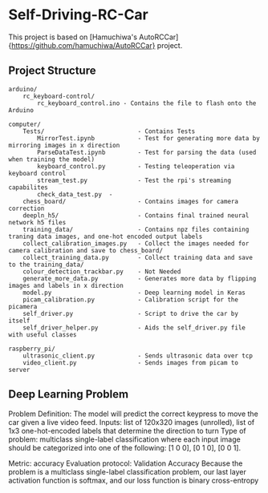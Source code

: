 # Self-Driving-RC-Car

This project is based on [Hamuchiwa's AutoRCCar]{https://github.com/hamuchiwa/AutoRCCar} project.

## Project Structure 
    arduino/
        rc_keyboard-control/ 
            rc_keyboard_control.ino - Contains the file to flash onto the Arduino
    
    computer/
        Tests/                          - Contains Tests
            MirrorTest.ipynb            - Test for generating more data by mirroring images in x direction
            ParseDataTest.ipynb         - Test for parsing the data (used when training the model)
            keyboard_control.py         - Testing teleoperation via keyboard control 
            stream_test.py              - Test the rpi's streaming capabilites
            check_data_test.py  - 
        chess_board/                    - Contains images for camera correction 
        deepln_h5/                      - Contains final trained neural network h5 files
        training_data/                  - Contains npz files containing traning data images, and one-hot encoded output labels
        collect_calibration_images.py   - Collect the images needed for camera calibration and save to chess_board/ 
        collect_training_data.py        - Collect training data and save to the training_data/
        colour_detection_trackbar.py    - Not Needed
        generate_more_data.py           - Generates more data by flipping images and labels in x direction 
        model.py                        - Deep learning model in Keras
        picam_calibration.py 	        - Calibration script for the picamera
        self_driver.py                  - Script to drive the car by itself
        self_driver_helper.py           - Aids the self_driver.py file with useful classes
      
    raspberry_pi/
        ultrasonic_client.py            - Sends ultrasonic data over tcp
        video_client.py                 - Sends images from picam to server
        

## Deep Learning Problem
Problem Definition: The model will predict the correct keypress to move the car given a live video feed.
Inputs: list of 120x320 images (unrolled), list of 1x3 one-hot-encoded labels that determine the direction to turn
Type of problem: multiclass single-label classification where each input image should be categorized into one of the following:
[1 0 0], [0 1 0], [0 0 1].

Metric: accuracy
Evaluation protocol: Validation Accuracy
Because the problem is a multiclass single-label classification problem, our last layer activation function is softmax, and our loss function is binary cross-entropy
